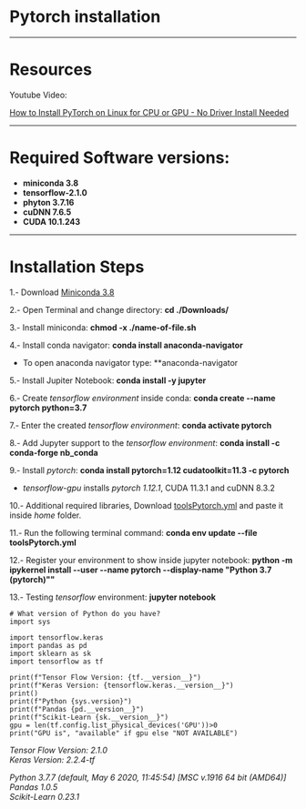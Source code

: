 # Pytorch installation

---

# Resources

Youtube Video:

[How to Install PyTorch on Linux for CPU or GPU - No Driver Install Needed](https://www.youtube.com/watch?v=YTvVxYneu7w)

---

# Required Software versions:

+ **miniconda 3.8**
+ **tensorflow-2.1.0**
+ **phyton 3.7.16**
+ **cuDNN	7.6.5**
+ **CUDA 10.1.243**

---

# Installation Steps

1.- Download [Miniconda 3.8](https://docs.conda.io/en/latest/miniconda.html)

2.- Open Terminal and change directory: **cd ./Downloads/**

3.- Install miniconda: **chmod -x ./name-of-file.sh**

4.- Install conda navigator: **conda install anaconda-navigator**
 
 + To open anaconda navigator type: **anaconda-navigator

5.- Install Jupiter Notebook: **conda install -y jupyter**

6.- Create *tensorflow environment* inside conda: **conda create --name pytorch python=3.7**

7.- Enter the created *tensorflow environment*: **conda activate pytorch**

8.- Add Jupyter support to the *tensorflow environment*: **conda install -c conda-forge nb_conda**

9.- Install *pytorch*: **conda install pytorch=1.12 cudatoolkit=11.3 -c pytorch**

+ *tensorflow-gpu* installs *pytorch 1.12.1*, CUDA 11.3.1 and cuDNN 8.3.2

10.- Additional required libraries, Download [toolsPytorch.yml](https://raw.githubusercontent.com/brainnlabs/Pytorch-installation/main/toolsPytorch.yml) and paste it inside *home* folder.

11.- Run the following terminal command: **conda env update --file toolsPytorch.yml** 

12.- Register your environment to show inside jupyter notebook: **python -m ipykernel install --user --name pytorch --display-name "Python 3.7 (pytorch)""**

13.- Testing *tensorflow* environment: **jupyter notebook**

```
# What version of Python do you have?
import sys

import tensorflow.keras
import pandas as pd
import sklearn as sk
import tensorflow as tf

print(f"Tensor Flow Version: {tf.__version__}")
print(f"Keras Version: {tensorflow.keras.__version__}")
print()
print(f"Python {sys.version}")
print(f"Pandas {pd.__version__}")
print(f"Scikit-Learn {sk.__version__}")
gpu = len(tf.config.list_physical_devices('GPU'))>0
print("GPU is", "available" if gpu else "NOT AVAILABLE")
```

*Tensor Flow Version: 2.1.0*  
*Keras Version: 2.2.4-tf*

*Python 3.7.7 (default, May  6 2020, 11:45:54) [MSC v.1916 64 bit (AMD64)]* 
*Pandas 1.0.5*  
*Scikit-Learn 0.23.1*  
